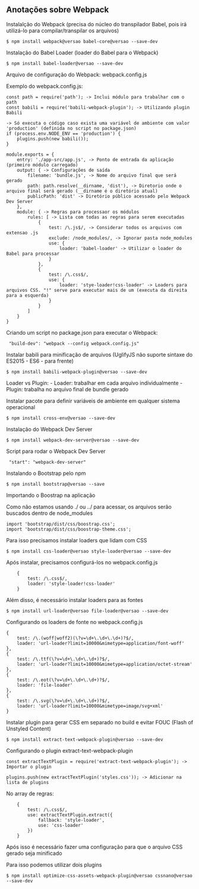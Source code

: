 ## Anotações sobre Webpack

Instalalção do Webpack (precisa do núcleo do transpilador Babel, pois irá utilizá-lo para compilar/transpilar os arquivos)

```
$ npm install webpack@versao babel-core@versao --save-dev
```

Instalação do Babel Loader (loader do Babel para o Webpack)

```
$ npm install babel-loader@versao --save-dev
```

Arquivo de configuração do Webpack: webpack.config.js

Exemplo do webpack.config.js:

```
const path = require('path'); -> Inclui módulo para trabalhar com o path
const babili = require('babili-webpack-plugin'); -> Utilizando plugin Babili

-> Só executa o código caso exista uma variável de ambiente com valor 'production' (definida no script no package.json)
if (process.env.NODE_ENV == 'production') {
    plugins.push(new babili());
}

module.exports = {
    entry: './app-src/app.js', -> Ponto de entrada da aplicação (primeiro módulo carregado)
    output: { -> Configurações de saída
        filename: 'bundle.js', -> Nome do arquivo final que será gerado
        path: path.resolve(__dirname, 'dist'), -> Diretorio onde o arquivo final será gerado (__dirname é o diretório atual)
        publicPath: 'dist' -> Diretório público acessado pelo Webpack Dev Server
    },
    module: { -> Regras para processaor os módulos
        rules: [ -> Lista com todas as regras para serem executadas
            {
                test: /\.js$/, -> Considerar todos os arquivos com extensao .js
                exclude: /node_modules/, -> Ignorar pasta node_modules
                use: {
                    loader: 'babel-loader' -> Utilizar o loader do Babel para processar
                }
            },
            {
                test: /\.css$/,
                use: {
                    loader: 'stye-loader!css-loader' -> Loaders para arquivos CSS. "!" serve para executar mais de um (executa da direita para a esquerda)
                }
            }
        ]
    }
}
```

Criando um script no package.json para executar o Webpack:

```
 "build-dev": "webpack --config webpack.config.js"
```

Instalar babili para minificação de arquivos (UglifyJS não suporte sintaxe do ES2015 - ES6 - para frente)

```
$ npm install babili-webpack-plugin@versao --save-dev
```

Loader vs Plugin:
    - Loader: trabalhar em cada arquivo individualmente
    - Plugin: trabalha no arquivo final de bundle gerado

Instalar pacote para definir variáveis de ambiente em qualquer sistema operacional

```
$ npm install cross-env@versao --save-dev
```

Instalação do Webpack Dev Server

```
$ npm install webpack-dev-server@versao --save-dev
```

Script para rodar o Webpack Dev Server

```
 "start": "webpack-dev-server"
```

Instalando o Bootstrap pelo npm

```
$ npm install bootstrap@versao --save
```

Importando o Boostrap na aplicação

Como não estamos usando ./ ou ../ para acessar, os arquivos serão buscados dentro de node_modules

```
import 'bootstrap/dist/css/boostrap.css';
import 'bootstrap/dist/css/boostrap-theme.css';
```

Para isso precisamos instalar loaders que lidam com CSS

```
$ npm install css-loader@versao style-loader@versao --save-dev
```

Após instalar, precisamos configurá-los no webpack.config.js

```
    {
        test: /\.css$/,
        loader: 'style-loader!css-loader'
    }
```

Além disso, é necessário instalar loaders para as fontes

```
$ npm install url-loader@versao file-loader@versao --save-dev
```

Configurando os loaders de fonte no webpack.config.js

```
{ 
    test: /\.(woff|woff2)(\?v=\d+\.\d+\.\d+)?$/, 
    loader: 'url-loader?limit=10000&mimetype=application/font-woff' 
},
{ 
    test: /\.ttf(\?v=\d+\.\d+\.\d+)?$/, 
    loader: 'url-loader?limit=10000&mimetype=application/octet-stream'
},
{ 
    test: /\.eot(\?v=\d+\.\d+\.\d+)?$/, 
    loader: 'file-loader' 
},
{ 
    test: /\.svg(\?v=\d+\.\d+\.\d+)?$/, 
    loader: 'url-loader?limit=10000&mimetype=image/svg+xml' 
}   
```

Instalar plugin para gerar CSS em separado no build e evitar FOUC (Flash of Unstyled Content)

```
$ npm install extract-text-webpack-plugin@versao --save-dev
```

Configurando o plugin extract-text-webpack-plugin

```
const extractTextPlugin = require('extract-text-webpack-plugin'); -> Importar o plugin
```

```
plugins.push(new extractTextPlugin('styles.css')); -> Adicionar na lista de plugins
```

No array de regras:

```
    {
        test: /\.css$/,
        use: extractTextPlugin.extract({
            fallback: 'style-loader',
            use: 'css-loader'
        })
    }
```

Após isso é necessário fazer uma configuração para que o arquivo CSS gerado seja minificado

Para isso podemos utilizar dois plugins

```
$ npm install optimize-css-assets-webpack-plugin@versao cssnano@versao --save-dev
```